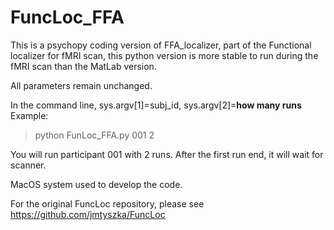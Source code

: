 # FuncLoc_FFA
This is a psychopy coding version of FFA_localizer, part of the Functional localizer for fMRI scan, this python version is more stable to run during the fMRI scan than the MatLab version. 

All parameters remain unchanged. 

In the command line, sys.argv[1]=subj_id, sys.argv[2]=**how many runs**
Example:
> python FunLoc_FFA.py 001 2

You will run participant 001 with 2 runs. After the first run end, it will wait for scanner. 

MacOS system used to develop the code. 

For the original FuncLoc repository, please see https://github.com/jmtyszka/FuncLoc 
